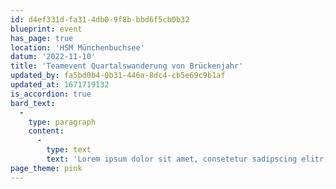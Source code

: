 ```yaml
---
id: d4ef331d-fa31-4db0-9f8b-bbd6f5cb0b32
blueprint: event
has_page: true
location: 'HSM Münchenbuchsee'
datum: '2022-11-10'
title: 'Teamevent Quartalswanderung von Brückenjahr'
updated_by: fa5bd0b4-0b31-446a-8dc4-cb5e69c9b1af
updated_at: 1671719132
is_accordion: true
bard_text:
  -
    type: paragraph
    content:
      -
        type: text
        text: 'Lorem ipsum dolor sit amet, consetetur sadipscing elitr, sed diam nonumy eirmod tempor invidunt ut labore et dolore magna aliquyam erat, sed diam voluptua. At vero eos et accusam et justo duo dolores et ea rebum. Stet clita kasd gubergren, no sea takimata sanctus est Lorem ipsum dolor sit amet. Lorem ipsum dolor sit amet, consetetur sadipscing elitr, sed diam nonumy eirmod tempor invidunt ut labore et dolore magna aliquyam erat, sed diam voluptua. At vero eos et accusam et justo duo dolores et ea rebum. Stet clita kasd gubergren, no sea takimata sanctus est Lorem ipsum dolor sit amet. '
page_theme: pink
---
```

